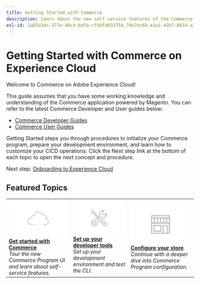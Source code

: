 ```yaml
---
title: Getting Started with Commerce
description: Learn about the new self-service features of the Commerce program UI and build and deploy a Commerce store in minutes.
exl-id: 1a05a3dc-577e-40c4-bdfb-cfddfd833754,7de7ec68-e1e1-42b7-8810-a3039bf7e992,d3c715f2-6d24-4c2f-951c-1a5bad397724
---
```

# Getting Started with Commerce on Experience Cloud

Welcome to Commerce on Adobe Experience Cloud!

This guide assumes that you have some working knowledge and understanding of the Commerce application powered by Magento. You can refer to the latest Commerce Developer and User guides below:

- [Commerce Developer Guides](https://devdocs.magento.com)
- [Commerce User Guides](https://docs.magento.com/user-guide)

Getting Started steps you through procedures to initialize your Commerce program, prepare your development environment, and learn how to customize your CICD operations. Click the Next step link at the bottom of each topic to open the next concept and procedure.

Next step: [Onboarding to Experience Cloud](onboarding.md)

## Featured Topics

<table style="table-layout:fixed">
  <tr>
    <td>
      <a href="../getting-started/tour-program.md"><img alt="Checklist" src="../assets/card-start.png"></a>
      <div>
      <a href="../getting-started/tour-program.md"><strong>Get started with Commerce</strong></a>
      </div><em>Tour the new Commerce Program UI and learn about self-service features.</em><br>
    </td>
    <td>
      <a href="../user/develop/cli.md"><img alt="Tools" src="../assets/card-tool.png"></a>
      <div>
      <a href="../user/develop/cli.md"><strong>Set up your developer tools</strong></a>
      </div><em>Set up your development environment and test the CLI.</em><br>
    </td>
    <td>
      <a href="../user/commerce-management.md"><img alt="Tools" src="../assets/card-store.png"></a>
      <div>
      <a href="../user/commerce-management.md"><strong>Configure your store</strong></a>
      </div><em>Continue with a deeper dive into Commerce Program configuration.</em><br>
    </td>
  </tr>
</table>
